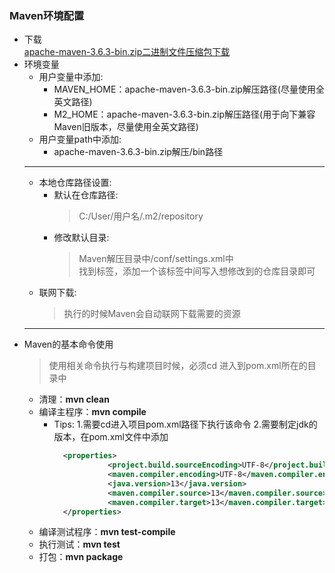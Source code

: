 ### Maven环境配置
  + 下载<br>
    [apache-maven-3.6.3-bin.zip二进制文件压缩包下载](https://maven.apache.org/download.cgi)
  + 环境变量
    + 用户变量中添加:
      + MAVEN_HOME：apache-maven-3.6.3-bin.zip解压路径(尽量使用全英文路径)
      + M2_HOME：apache-maven-3.6.3-bin.zip解压路径(用于向下兼容Maven旧版本，尽量使用全英文路径)
    + 用户变量path中添加:<br>
      + apache-maven-3.6.3-bin.zip解压/bin路径
    ---
    + 本地仓库路径设置:
      + 默认在仓库路径:
        > C:/User/用户名/.m2/repository
      + 修改默认目录:
        > Maven解压目录中/conf/settings.xml中<br>
          找到<LocalRepository>标签，添加一个该标签中间写入想修改到的仓库目录即可
    + 联网下载:
      > 执行的时候Maven会自动联网下载需要的资源
    ---
  + Maven的基本命令使用
    > 使用相关命令执行与构建项目时候，必须cd 进入到pom.xml所在的目录中
    + 清理：**mvn clean**
    + 编译主程序：**mvn compile**
      + Tips:
        1.需要cd进入项目pom.xml路径下执行该命令
        2.需要制定jdk的版本，在pom.xml文件中添加
          ```xml
            <properties>
                      <project.build.sourceEncoding>UTF-8</project.build.sourceEncoding>
                      <maven.compiler.encoding>UTF-8</maven.compiler.encoding>
                      <java.version>13</java.version>
                      <maven.compiler.source>13</maven.compiler.source>
                      <maven.compiler.target>13</maven.compiler.target>
            </properties>
          ```
    + 编译测试程序：**mvn test-compile**
    + 执行测试：**mvn test**
    + 打包：**mvn package**


    
